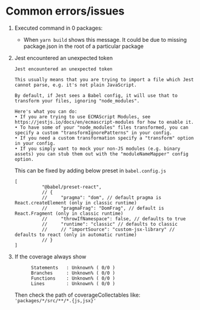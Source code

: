 # Common errors/issues

1. Executed command in 0 packages:
      - When `yarn build` shows this message. It could be due to missing package.json in the root of a particular package

2. Jest encountered an unexpected token
      ```
      Jest encountered an unexpected token

    This usually means that you are trying to import a file which Jest cannot parse, e.g. it's not plain JavaScript.

    By default, if Jest sees a Babel config, it will use that to transform your files, ignoring "node_modules".

    Here's what you can do:
     • If you are trying to use ECMAScript Modules, see https://jestjs.io/docs/en/ecmascript-modules for how to enable it.
     • To have some of your "node_modules" files transformed, you can specify a custom "transformIgnorePatterns" in your config.
     • If you need a custom transformation specify a "transform" option in your config.
     • If you simply want to mock your non-JS modules (e.g. binary assets) you can stub them out with the "moduleNameMapper" config option.
      ```
      This can be fixed by adding below preset in `babel.config.js`

      ```
      [
                "@babel/preset-react",
                // {
                //     "pragma": "dom", // default pragma is React.createElement (only in classic runtime)
                //     "pragmaFrag": "DomFrag", // default is React.Fragment (only in classic runtime)
                //     "throwIfNamespace": false, // defaults to true
                //     "runtime": "classic" // defaults to classic
                //     // "importSource": "custom-jsx-library" // defaults to react (only in automatic runtime)
                // }
      ]
      ```
3. If the coverage always show 
      ```
            Statements   : Unknown% ( 0/0 )
            Branches     : Unknown% ( 0/0 )
            Functions    : Unknown% ( 0/0 )
            Lines        : Unknown% ( 0/0 )
      ```
      Then check the path of coverageCollectables like: `'packages/*/src/**/*.{js,jsx}'`